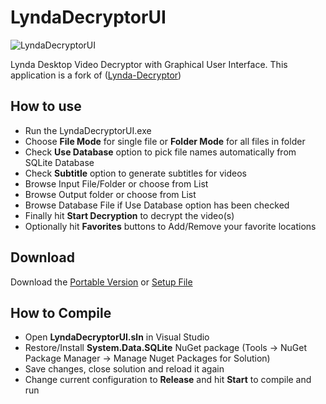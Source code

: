 # LyndaDecryptorUI
![LyndaDecryptorUI](/../master/LyndaDecryptorUI/Resources/LyndaDecryptorUI_running.png?raw=true "LyndaDecryptorUI")  
  
Lynda Desktop Video Decryptor with Graphical User Interface. This application is a fork of ([Lynda-Decryptor](https://github.com/h4ck-rOOt/Lynda-Decryptor))

## How to use
- Run the LyndaDecryptorUI.exe
- Choose **File Mode** for single file or **Folder Mode** for all files in folder
- Check **Use Database** option to pick file names automatically from SQLite Database
- Check **Subtitle** option to generate subtitles for videos
- Browse Input File/Folder or choose from List
- Browse Output folder or choose from List
- Browse Database File if Use Database option has been checked
- Finally hit **Start Decryption** to decrypt the video(s)
- Optionally hit **Favorites** buttons to Add/Remove your favorite locations

## Download
Download the [Portable Version](https://github.com/softsingh/LyndaDecryptorUI/releases/download/portable/LyndaDecryptorUI.zip) or [Setup File](https://github.com/softsingh/LyndaDecryptorUI/releases/download/installer/LyndaDecryptorUI.Setup.exe)

## How to Compile
- Open **LyndaDecryptorUI.sln** in Visual Studio
- Restore/Install **System.Data.SQLite** NuGet package (Tools -> NuGet Package Manager -> Manage Nuget Packages for Solution)
- Save changes, close solution and reload it again
- Change current configuration to **Release** and hit **Start** to compile and run
